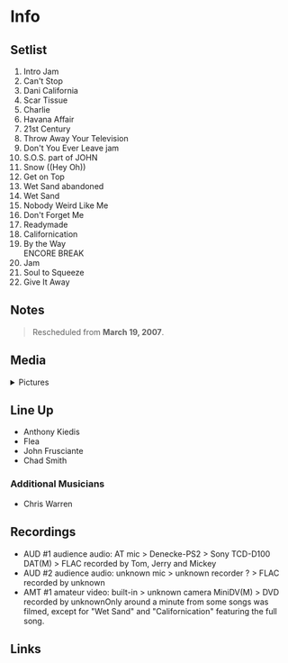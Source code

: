 # Info

## Setlist

1. Intro Jam
2. Can't Stop
3. Dani California
4. Scar Tissue
5. Charlie
6. Havana Affair
7. 21st Century
8. Throw Away Your Television
9. Don't You Ever Leave jam
10. S.O.S. part of JOHN
11. Snow ((Hey Oh))
12. Get on Top
13. Wet Sand abandoned
14. Wet Sand
15. Nobody Weird Like Me
16. Don't Forget Me
17. Readymade
18. Californication
19. By the Way
<br> ENCORE BREAK
20. Jam
21. Soul to Squeeze
22. Give It Away

## Notes

> Rescheduled from **March 19, 2007**.


## Media 

<details>
  <summary>Pictures</summary>
  <!--<img alt="Setlist" title="Setlist" src="_.jpg" height="200" />-->
</details>

## Line Up

* Anthony Kiedis
* Flea
* John Frusciante
* Chad Smith

### Additional Musicians
* Chris Warren

## Recordings

* AUD #1 audience audio: AT mic > Denecke-PS2 > Sony TCD-D100 DAT(M) > FLAC recorded by Tom, Jerry and Mickey 
* AUD #2 audience audio: unknown mic > unknown recorder ? > FLAC recorded by unknown 
* AMT #1 amateur video: built-in > unknown camera MiniDV(M) > DVD recorded by unknownOnly around a minute from some songs was filmed, except for "Wet Sand" and "Californication" featuring the full song.

## Links